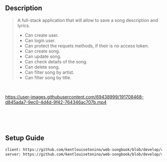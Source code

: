 ## Description

> A full-stack application that will allow to save a song description and lyrics.
>
> - Can create user.
> - Can login user.
> - Can protect the requets methods, if their is no access token.
> - Can create song.
> - Can update song.
> - Can check details of the song.
> - Can delete song.
> - Can filter song by artist.
> - Can filter song by title.

<br />

https://user-images.githubusercontent.com/69438999/191708468-d845ada7-9ec0-4d4d-9f42-764346ac707b.mp4

<br />
<br />
<br />



## Setup Guide
```bash
client: https://github.com/kentlouisetonino/web-songbook/blob/develop/client/README.md
server: https://github.com/kentlouisetonino/web-songbook/blob/develop/server/README.md
```

